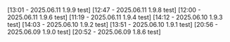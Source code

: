 [13:01 - 2025.06.11 1.9.9 test]
[12:47 - 2025.06.11 1.9.8 test]
[12:00 - 2025.06.11 1.9.6 test]
[11:19 - 2025.06.11 1.9.4 test]
[14:12 - 2025.06.10 1.9.3 test]
[14:03 - 2025.06.10 1.9.2 test]
[13:51 - 2025.06.10 1.9.1 test]
[20:56 - 2025.06.09 1.9.0 test]
[20:52 - 2025.06.09 1.8.6 test]

